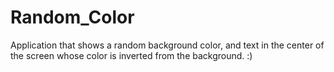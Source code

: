 # Random_Color

Application that shows a random background color, and text in the center of the screen whose color is inverted from the background. :)
